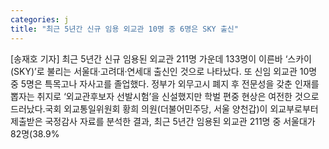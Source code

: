 ```yaml
---
categories: j
title: "최근 5년간 신규 임용 외교관 10명 중 6명은 SKY 출신"
---
```

[송재호 기자] 최근 5년간 신규 임용된 외교관 211명 가운데 133명이 이른바 ‘스카이(SKY)’로 불리는 서울대·고려대·연세대 출신인 것으로 나타났다. 또 신임 외교관 10명 중 5명은 특목고나 자사고를 졸업했다. 정부가 외무고시 폐지 후 전문성을 갖춘 인재를 뽑자는 취지로 ‘외교관후보자 선발시험’을 신설했지만 학벌 편중 현상은 여전한 것으로 드러났다.국회 외교통일위원회 황희 의원(더불어민주당, 서울 양천갑)이 외교부로부터 제출받은 국정감사 자료를 분석한 결과, 최근 5년간 임용된 외교관 211명 중 서울대가 82명(38.9%